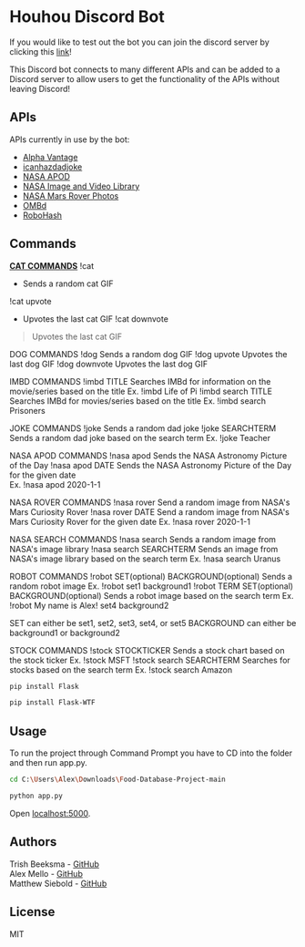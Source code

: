 # Houhou Discord Bot
If you would like to test out the bot you can join the discord server by clicking this [link]! 

This Discord bot connects to many different APIs and can be added to a Discord server to allow users to get the functionality of the APIs without leaving Discord!

## APIs
APIs currently in use by the bot:
* [Alpha Vantage]
* [icanhazdadjoke]
* [NASA APOD]
* [NASA Image and Video Library]
* [NASA Mars Rover Photos]
* [OMBd]
* [RoboHash]

## Commands
__<ins>CAT COMMANDS</ins>__
!cat
 * Sends a random cat GIF

!cat upvote
 *  Upvotes the last cat GIF
!cat downvote
> Upvotes the last cat GIF
 
DOG COMMANDS
!dog
Sends a random dog GIF
!dog upvote
Upvotes the last dog GIF
!dog downvote
Upvotes the last dog GIF
 
IMBD COMMANDS
!imbd TITLE
Searches IMBd for information on the movie/series based on the title
Ex. !imbd Life of Pi
!imbd search TITLE
Searches IMBd for movies/series based on the title
Ex. !imbd search Prisoners
 
JOKE COMMANDS
!joke
Sends a random dad joke
!joke SEARCHTERM
Sends a random dad joke based on the search term
Ex. !joke Teacher
 
NASA APOD COMMANDS
!nasa apod
Sends the NASA Astronomy Picture of the Day
!nasa apod DATE
Sends the NASA Astronomy Picture of the Day for the given date\
Ex. !nasa apod 2020-1-1
 
NASA ROVER COMMANDS
!nasa rover
Send a random image from NASA's Mars Curiosity Rover
!nasa rover DATE
Send a random image from NASA's Mars Curiosity Rover for the given date
Ex. !nasa rover 2020-1-1
 
NASA SEARCH COMMANDS
!nasa search
Sends a random image from NASA's image library
!nasa search SEARCHTERM
Sends an image from NASA's image library based on the search term
Ex. !nasa search Uranus
 
ROBOT COMMANDS
!robot SET(optional) BACKGROUND(optional)
Sends a random robot image
Ex. !robot set1 background1
!robot TERM SET(optional) BACKGROUND(optional)
Sends a robot image based on the search term
Ex. !robot My name is Alex! set4 background2

SET can either be set1, set2, set3, set4, or set5
BACKGROUND can either be background1 or background2
 
STOCK COMMANDS
!stock STOCKTICKER
Sends a stock chart based on the stock ticker
Ex. !stock MSFT
!stock search SEARCHTERM
Searches for stocks based on the search term
Ex. !stock search Amazon

```sh
pip install Flask
```

```sh
pip install Flask-WTF
```



## Usage
To run the project through Command Prompt you have to CD into the folder and then run app.py.

```sh
cd C:\Users\Alex\Downloads\Food-Database-Project-main
```

```sh
python app.py
```

Open [localhost:5000](http://localhost:5000/).



## Authors
Trish Beeksma - [GitHub](https://github.com/TrishRB)\
Alex Mello - [GitHub](https://github.com/Alex-E-Mello)\
Matthew Siebold - [GitHub](https://github.com/DorkCube)



## License
MIT







[//]: # (These are reference links used in the body of this note and get stripped out when the markdown processor does its job. There is no need to format nicely because it shouldn't be seen. Thanks SO - http://stackoverflow.com/questions/4823468/store-comments-in-markdown-syntax)

   [link]: <https://discord.gg/JYxbQKkB>
   
   [Alpha Vantage]: <https://www.alphavantage.co/documentation/>
   [icanhazdadjoke]: <https://icanhazdadjoke.com/api>
   [NASA APOD]: <https://api.nasa.gov/>
   [NASA Image and Video Library]: <https://images.nasa.gov/docs/images.nasa.gov_api_docs.pdf>
   [NASA Mars Rover Photos]: <https://github.com/chrisccerami/mars-photo-api>
   [OMBd]: <http://www.omdbapi.com/>
   [RoboHash]: <https://github.com/e1ven/Robohash>
